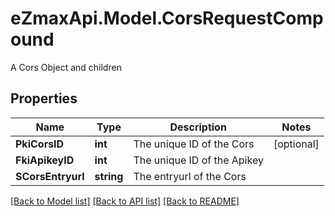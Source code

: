 # eZmaxApi.Model.CorsRequestCompound
A Cors Object and children

## Properties

Name | Type | Description | Notes
------------ | ------------- | ------------- | -------------
**PkiCorsID** | **int** | The unique ID of the Cors | [optional] 
**FkiApikeyID** | **int** | The unique ID of the Apikey | 
**SCorsEntryurl** | **string** | The entryurl of the Cors | 

[[Back to Model list]](../README.md#documentation-for-models) [[Back to API list]](../README.md#documentation-for-api-endpoints) [[Back to README]](../README.md)

